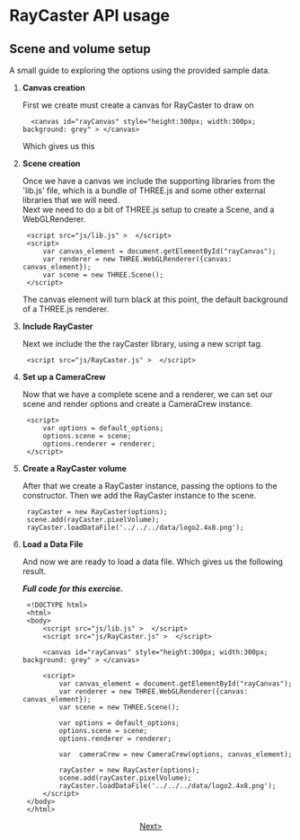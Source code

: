 RayCaster API usage
===================

Scene and volume setup
---------------


A small guide to exploring the options using the provided sample data.

1. **Canvas creation**

    First we create must create a canvas for RayCaster to draw on

         <canvas id="rayCanvas" style="height:300px; width:300px; background: grey" > </canvas>
     
       
    Which gives us this

    <canvas id="rayCanvasGr" style="height:300px; width:300px; background: grey" ></canvas>
    
2. **Scene creation**

    Once we have a canvas we include the supporting libraries from the 'lib.js' file, 
    which is a bundle of THREE.js and some other external libraries that we will need.   
    Next we need to do a bit of THREE.js setup to create a Scene, and a WebGLRenderer.

        <script src="js/lib.js" >  </script>
        <script>
            var canvas_element = document.getElementById("rayCanvas");
            var renderer = new THREE.WebGLRenderer({canvas: canvas_element});
            var scene = new THREE.Scene();
        </script>

        
    The canvas element will turn black at this point, the default background of a THREE.js renderer.
    
    <canvas id="rayCanvasb" style="height:300px; width:300px; background: black" ></canvas>

3. **Include RayCaster**
    
    Next we include the the rayCaster library, using a new script tag.

        <script src="js/RayCaster.js" >  </script>  

4. **Set up a CameraCrew**

    Now that we have a complete scene and a renderer, we can set our scene and 
    render options and create a CameraCrew instance.

        <script>
            var options = default_options;
            options.scene = scene;
            options.renderer = renderer;
        </script>

5. **Create a RayCaster volume**       
    
    After that we create a RayCaster instance, passing the options to the constructor.
    Then we add the RayCaster instance to the scene.

        rayCaster = new RayCaster(options);
        scene.add(rayCaster.pixelVolume);
        rayCaster.loadDataFile('../../../data/logo2.4x8.png');   
  
6. **Load a Data File**

    And now we are ready to load a data file.
    Which gives us the following result.
   
    <canvas id="rayCanvas" style="height:300px; width:300px; background: grey" ></canvas>
    
    ***Full code for this exercise.*** 

        <!DOCTYPE html> 
        <html> 
        <body> 
            <script src="js/lib.js" >  </script>
            <script src="js/RayCaster.js" >  </script>

            <canvas id="rayCanvas" style="height:300px; width:300px; background: grey" > </canvas>

            <script>
                var canvas_element = document.getElementById("rayCanvas");
                var renderer = new THREE.WebGLRenderer({canvas: canvas_element});
                var scene = new THREE.Scene();

                var options = default_options;
                options.scene = scene;
                options.renderer = renderer;

                var  cameraCrew = new CameraCrew(options, canvas_element);

                rayCaster = new RayCaster(options);
                scene.add(rayCaster.pixelVolume);
                rayCaster.loadDataFile('../../../data/logo2.4x8.png');    
            </script>   
        </body> 
        </html> 

<p style="text-align:center"><a href="./api_use_1.2.html">Next></a></p>
   
<script src="../../../js/lib.js"  ></script>
<script src="../../../js/RayCaster.js"></script>
<script>
var canvas_element = document.getElementById("rayCanvas");
var renderer = new THREE.WebGLRenderer({canvas: canvas_element});
var scene = new THREE.Scene();
var options = default_options;
options.scene = scene;
 options.URLroot="../../../";
options.renderer = renderer;
options['URLroot']="../../";
var  cameraCrew = new CameraCrew(options, canvas_element);
rayCaster = new RayCaster(options);
scene.add(rayCaster.pixelVolume);
rayCaster.loadDataFile('../../../data/logo2.4x8.png');</script>